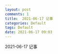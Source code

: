 ```yaml
---
layout: post
comments: 1
title:  2021-06-17 记事
categories: Default
tags: Default
date: 2021-06-17 09:03
---
```


 2021-06-17 记事





